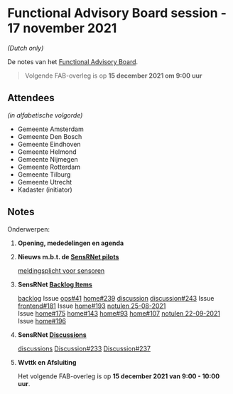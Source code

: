 # Functional Advisory Board session - 17 november 2021

_(Dutch only)_

De notes van het [Functional Advisory Board](../FAB.md).

> Volgende FAB-overleg is op **15 december 2021 om 9:00 uur**

## Attendees

_(in alfabetische volgorde)_

- Gemeente Amsterdam
- Gemeente Den Bosch
- Gemeente Eindhoven
- Gemeente Helmond
- Gemeente Nijmegen
- Gemeente Rotterdam
- Gemeente Tilburg
- Gemeente Utrecht
- Kadaster (initiator)

## Notes

Onderwerpen:

1. **Opening, mededelingen en agenda**
     
     
2. **Nieuws m.b.t. de [SensRNet pilots](https://kadaster-labs.github.io/sensrnet-home/Pilots/)**

     [meldingsplicht voor sensoren](https://www.amsterdam.nl/bestuur-en-organisatie/college/wethouder/touria-meliani/persberichten/meldingsplicht-amsterdamse/)
     
3. **SensRNet [Backlog Items](https://github.com/orgs/kadaster-labs/projects/1)**
   
     [backlog](https://github.com/orgs/kadaster-labs/projects/1)
     Issue [ops#41](https://github.com/kadaster-labs/sensrnet-ops/issues/41)
     [home#239](https://github.com/kadaster-labs/sensrnet-home/issues/239)
     [discussion](https://github.com/kadaster-labs/sensrnet-home/discussions)
     [discussion#243](https://github.com/kadaster-labs/sensrnet-home/discussions/243)
     Issue [frontend#181](https://github.com/kadaster-labs/sensrnet-registry-frontend/issues/181)
     Issue [home#193](https://github.com/kadaster-labs/sensrnet-home/issues/193)
     [notulen 25-08-2021](https://kadaster-labs.github.io/sensrnet-home/notes/2021-08-25-FAB-notes/)     
     Issue [home#175](https://github.com/kadaster-labs/sensrnet-home/issues/175)
     [home#143](https://github.com/kadaster-labs/sensrnet-home/issues/143)
     [home#93](https://github.com/kadaster-labs/sensrnet-home/issues/93)
     [home#107](https://github.com/kadaster-labs/sensrnet-home/issues/107)
     [notulen 22-09-2021](https://kadaster-labs.github.io/sensrnet-home/notes/2021-09-22-FAB-notes/)
     Issue [home#196](https://github.com/kadaster-labs/sensrnet-home/issues/196)        
   
4. **SensRNet [Discussions](https://github.com/kadaster-labs/sensrnet-home/discussions)**
   
     [discussions](https://github.com/kadaster-labs/sensrnet-home/discussions)
     [Discussion#233](https://github.com/kadaster-labs/sensrnet-home/discussions/233)
     [Discussion#237](https://github.com/kadaster-labs/sensrnet-home/discussions/237)

5. **Wvttk en Afsluiting**
   
     
     
     Het volgende FAB-overleg is op **15 december 2021 van 9:00 - 10:00 uur**.
